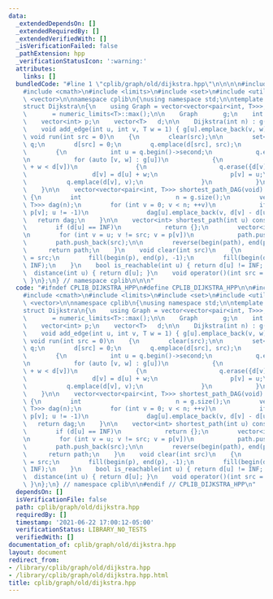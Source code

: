 ```yaml
---
data:
  _extendedDependsOn: []
  _extendedRequiredBy: []
  _extendedVerifiedWith: []
  _isVerificationFailed: false
  _pathExtension: hpp
  _verificationStatusIcon: ':warning:'
  attributes:
    links: []
  bundledCode: "#line 1 \"cplib/graph/old/dijkstra.hpp\"\n\n\n\n#include <algorithm>\n\
    #include <cmath>\n#include <limits>\n#include <set>\n#include <utility>\n#include\
    \ <vector>\n\nnamespace cplib\n{\nusing namespace std;\n\ntemplate <typename T>\n\
    struct Dijkstra\n{\n    using Graph = vector<vector<pair<int, T>>>;\n    T INF\
    \       = numeric_limits<T>::max();\n\n    Graph       g;\n    int         src;\n\
    \    vector<int> p;\n    vector<T>   d;\n\n    Dijkstra(int n) : g(n), p(n), d(n){};\n\
    \    void add_edge(int u, int v, T w = 1) { g[u].emplace_back(v, w); }\n\n   \
    \ void run(int src = 0)\n    {\n        clear(src);\n\n        set<pair<T, int>>\
    \ q;\n        d[src] = 0;\n        q.emplace(d[src], src);\n        while (!q.empty())\n\
    \        {\n            int u = q.begin()->second;\n            q.erase(q.begin());\n\
    \n            for (auto [v, w] : g[u])\n            {\n                if (d[u]\
    \ + w < d[v])\n                {\n                    q.erase({d[v], v});\n  \
    \                  d[v] = d[u] + w;\n                    p[v] = u;\n         \
    \           q.emplace(d[v], v);\n                }\n            }\n        }\n\
    \    }\n\n    vector<vector<pair<int, T>>> shortest_path_DAG(void) const\n   \
    \ {\n        int                          n = g.size();\n        vector<vector<pair<int,\
    \ T>>> dag(n);\n        for (int v = 0; v < n; ++v)\n            if (auto u =\
    \ p[v]; u != -1)\n                dag[u].emplace_back(v, d[v] - d[u]);\n     \
    \   return dag;\n    }\n\n    vector<int> shortest_path(int u) const\n    {\n\
    \        if (d[u] == INF)\n            return {};\n        vector<int> path;\n\
    \n        for (int v = u; v != src; v = p[v])\n            path.push_back(v);\n\
    \        path.push_back(src);\n\n        reverse(begin(path), end(path));\n  \
    \      return path;\n    }\n    void clear(int src)\n    {\n        this->src\
    \ = src;\n        fill(begin(p), end(p), -1);\n        fill(begin(d), end(d),\
    \ INF);\n    }\n    bool is_reachable(int u) { return d[u] != INF; }\n    T  \
    \  distance(int u) { return d[u]; }\n    void operator()(int src = 0) { run(src);\
    \ }\n};\n} // namespace cplib\n\n\n"
  code: "#ifndef CPLIB_DIJKSTRA_HPP\n#define CPLIB_DIJKSTRA_HPP\n\n#include <algorithm>\n\
    #include <cmath>\n#include <limits>\n#include <set>\n#include <utility>\n#include\
    \ <vector>\n\nnamespace cplib\n{\nusing namespace std;\n\ntemplate <typename T>\n\
    struct Dijkstra\n{\n    using Graph = vector<vector<pair<int, T>>>;\n    T INF\
    \       = numeric_limits<T>::max();\n\n    Graph       g;\n    int         src;\n\
    \    vector<int> p;\n    vector<T>   d;\n\n    Dijkstra(int n) : g(n), p(n), d(n){};\n\
    \    void add_edge(int u, int v, T w = 1) { g[u].emplace_back(v, w); }\n\n   \
    \ void run(int src = 0)\n    {\n        clear(src);\n\n        set<pair<T, int>>\
    \ q;\n        d[src] = 0;\n        q.emplace(d[src], src);\n        while (!q.empty())\n\
    \        {\n            int u = q.begin()->second;\n            q.erase(q.begin());\n\
    \n            for (auto [v, w] : g[u])\n            {\n                if (d[u]\
    \ + w < d[v])\n                {\n                    q.erase({d[v], v});\n  \
    \                  d[v] = d[u] + w;\n                    p[v] = u;\n         \
    \           q.emplace(d[v], v);\n                }\n            }\n        }\n\
    \    }\n\n    vector<vector<pair<int, T>>> shortest_path_DAG(void) const\n   \
    \ {\n        int                          n = g.size();\n        vector<vector<pair<int,\
    \ T>>> dag(n);\n        for (int v = 0; v < n; ++v)\n            if (auto u =\
    \ p[v]; u != -1)\n                dag[u].emplace_back(v, d[v] - d[u]);\n     \
    \   return dag;\n    }\n\n    vector<int> shortest_path(int u) const\n    {\n\
    \        if (d[u] == INF)\n            return {};\n        vector<int> path;\n\
    \n        for (int v = u; v != src; v = p[v])\n            path.push_back(v);\n\
    \        path.push_back(src);\n\n        reverse(begin(path), end(path));\n  \
    \      return path;\n    }\n    void clear(int src)\n    {\n        this->src\
    \ = src;\n        fill(begin(p), end(p), -1);\n        fill(begin(d), end(d),\
    \ INF);\n    }\n    bool is_reachable(int u) { return d[u] != INF; }\n    T  \
    \  distance(int u) { return d[u]; }\n    void operator()(int src = 0) { run(src);\
    \ }\n};\n} // namespace cplib\n\n#endif // CPLIB_DIJKSTRA_HPP\n"
  dependsOn: []
  isVerificationFile: false
  path: cplib/graph/old/dijkstra.hpp
  requiredBy: []
  timestamp: '2021-06-22 17:00:12-05:00'
  verificationStatus: LIBRARY_NO_TESTS
  verifiedWith: []
documentation_of: cplib/graph/old/dijkstra.hpp
layout: document
redirect_from:
- /library/cplib/graph/old/dijkstra.hpp
- /library/cplib/graph/old/dijkstra.hpp.html
title: cplib/graph/old/dijkstra.hpp
---
```

